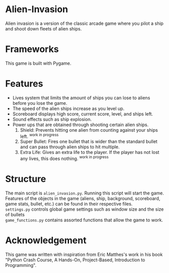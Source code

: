 # Alien-Invasion
Alien invasion is a version of the classic arcade game where you pilot a ship and shoot down fleets of alien ships.
# Frameworks
This game is built with Pygame.
# Features
* Lives system that limits the amount of ships you can lose to aliens before you lose the game.
* The speed of the alien ships increase as you level up.
* Scoreboard displays high score, current score, level, and ships left.
* Sound effects such as ship explosion.
* Power ups that are obtained through shooting certain alien ships. 
  1. Shield: Prevents hitting one alien from counting against your ships left. <sup> work in progress </sup>
  2. Super Bullet: Fires one bullet that is wider than the standard bullet and can pass through alien ships to hit multiple. 
  3. Extra Life: Gives an extra life to the player. If the player has not lost any lives, this does nothing. <sup> work in progress </sup>
# Structure
The main script is `alien_invasion.py`. Running this script will start the game.  
Features of the objects in the game (aliens, ship, background, scoreboard, game stats, bullet, etc.) can be found in their respective files.  
`settings.py` controls global game settings such as window size and the size of bullets  
`game_functions.py` contains assorted functions that allow the game to work.  
# Acknowledgement
This game was written with inspiration from Eric Matthes's work in his book "Python Crash Course, A Hands-On, Project-Based, Introduction to Programming".
